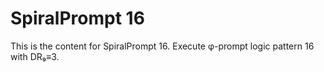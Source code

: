 # SpiralPrompt 16

This is the content for SpiralPrompt 16.
Execute φ-prompt logic pattern 16 with DR₉≡3.